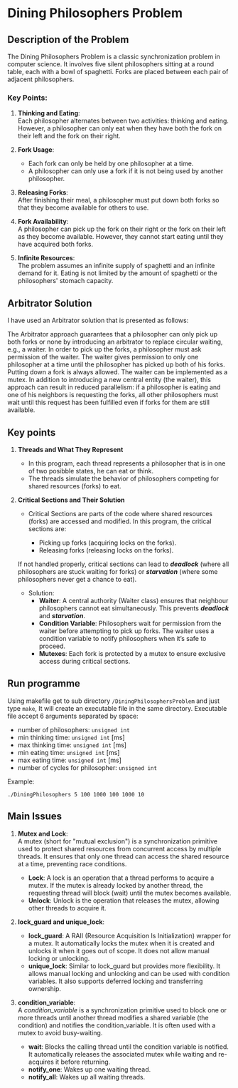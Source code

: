 # Dining Philosophers Problem

## Description of the Problem

The Dining Philosophers Problem is a classic synchronization problem in computer
science. It involves five silent philosophers sitting at a round table, each with
a bowl of spaghetti. Forks are placed between each pair of adjacent philosophers.

### Key Points:

1. **Thinking and Eating**:  
   Each philosopher alternates between two activities: thinking and eating.
   However, a philosopher can only eat when they have both the fork on their left
   and the fork on their right.

2. **Fork Usage**:  
   - Each fork can only be held by one philosopher at a time.  
   - A philosopher can only use a fork if it is not being used by another
     philosopher.

3. **Releasing Forks**:  
   After finishing their meal, a philosopher must put down both forks so that
   they become available for others to use.

4. **Fork Availability**:  
   A philosopher can pick up the fork on their right or the fork on their left as
   they become available. However, they cannot start eating until they have
   acquired both forks.

5. **Infinite Resources**:  
   The problem assumes an infinite supply of spaghetti and an infinite demand for
   it. Eating is not limited by the amount of spaghetti or the philosophers'
   stomach capacity.

## Arbitrator Solution

I have used an Arbitrator solution that is presented as follows:

The Arbitrator approach guarantees that a philosopher can only pick up both forks
or none by introducing an arbitrator to replace circular waiting, e.g., a waiter.
In order to pick up the forks, a philosopher must ask permission of the waiter.
The waiter gives permission to only one philosopher at a time until the
philosopher has picked up both of his forks. Putting down a fork is always
allowed. The waiter can be implemented as a mutex. In addition to introducing a
new central entity (the waiter), this approach can result in reduced parallelism:
if a philosopher is eating and one of his neighbors is requesting the forks, all
other philosophers must wait until this request has been fulfilled even if forks
for them are still available.


## Key points

1. **Threads and What They Represent**
     * In this program, each thread represents a philosopher that is in one of two posibble states, he can eat or think.
     * The threads simulate the behavior of philosophers competing for shared resources (forks) to eat.
2. **Critical Sections and Their Solution**
     * Critical Sections are parts of the code where shared resources (forks) are accessed and modified. In this program, the critical sections are:

       * Picking up forks (acquiring locks on the forks).
       * Releasing forks (releasing locks on the forks).

   If not handled properly, critical sections can lead to ***deadlock*** (where all philosophers are stuck waiting for forks) or ***starvation*** (where some philosophers never get a chance to eat).

   * Solution: 
     * **Waiter**: A central authority (Waiter class) ensures that neighbour philosophers cannot eat simultaneously. This prevents ***deadlock*** and ***starvation***.
      * **Condition Variable**: Philosophers wait for permission from the waiter before attempting to pick up forks. The waiter uses a condition variable to notify philosophers when it’s safe to proceed.
     * **Mutexes**: Each fork is protected by a mutex to ensure exclusive access during critical sections.

## Run programme
   Using makefile get to sub directory `/DiningPhilosophersProblem` and just type ``make``, It will create an executable file in the same directory.
   Executable file accept 6 arguments separated by space:

   * number of philosophers: `unsigned int`
   * min thinking time: `unsigned int` [ms]
   * max thinking time: `unsigned int` [ms]
   * min eating time: `unsigned int` [ms]
   * max eating time: `unsigned int` [ms]
   * number of cycles for philosopher: `unsigned int`

   
   Example:
   ```
   ./DiningPhilosophers 5 100 1000 100 1000 10
   ```
   

     
## Main Issues

1. **Mutex and Lock**:  
   A mutex (short for "mutual exclusion") is a synchronization primitive used to
   protect shared resources from concurrent access by multiple threads. It
   ensures that only one thread can access the shared resource at a time,
   preventing race conditions.

   - **Lock**: A lock is an operation that a thread performs to acquire a mutex.
     If the mutex is already locked by another thread, the requesting thread will
     block (wait) until the mutex becomes available.  
   - **Unlock**: Unlock is the operation that releases the mutex, allowing other
     threads to acquire it.

2. **lock_guard and unique_lock**:  
   - **lock_guard**: A RAII (Resource Acquisition Is Initialization) wrapper for
     a mutex. It automatically locks the mutex when it is created and unlocks it
     when it goes out of scope. It does not allow manual locking or unlocking.  
   - **unique_lock**: Similar to lock_guard but provides more flexibility. It
     allows manual locking and unlocking and can be used with condition
     variables. It also supports deferred locking and transferring ownership.

3. **condition_variable**:  
   A *condition_variable* is a synchronization primitive used to block one or
   more threads until another thread modifies a shared variable (the condition)
   and notifies the condition_variable. It is often used with a mutex to avoid
   busy-waiting.

   - **wait**: Blocks the calling thread until the condition variable is
     notified. It automatically releases the associated mutex while waiting and
     re-acquires it before returning.  
   - **notify_one**: Wakes up one waiting thread.  
   - **notify_all**: Wakes up all waiting threads.

